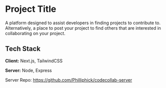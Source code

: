 # Project Title

A platform designed to assist developers in finding projects to contribute to. Alternatively, a place to post your project to find others that are interested in collaborating on your project. 

## Tech Stack

**Client:** Next.js, TailwindCSS

**Server:** Node, Express

Server Repo: 
https://github.com/Philliphick/codecollab-server
